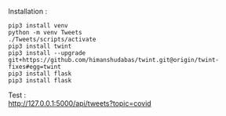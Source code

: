 Installation :

    pip3 install venv
    python -m venv Tweets
    ./Tweets/scripts/activate
    pip3 install twint
    pip3 install --upgrade git+https://github.com/himanshudabas/twint.git@origin/twint-fixes#egg=twint
    pip3 install flask
    pip3 install flask


Test :  
    http://127.0.0.1:5000/api/tweets?topic=covid